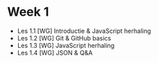 # Week 1

- Les 1.1 [WG] Introductie & JavaScript herhaling
- Les 1.2 [WG] Git & GitHub basics
- Les 1.3 [WG] JavaScript herhaling
- Les 1.4 [WG] JSON & Q&A
